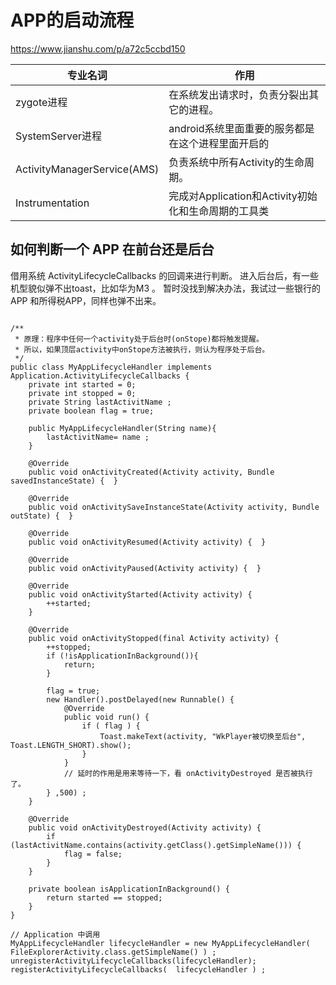 # APP的启动流程
https://www.jianshu.com/p/a72c5ccbd150

专业名词|作用
-|-
zygote进程|在系统发出请求时，负责分裂出其它的进程。
SystemServer进程|android系统里面重要的服务都是在这个进程里面开启的
ActivityManagerService(AMS)|负责系统中所有Activity的生命周期。
Instrumentation|完成对Application和Activity初始化和生命周期的工具类


## 如何判断一个 APP 在前台还是后台
借用系统 ActivityLifecycleCallbacks 的回调来进行判断。
进入后台后，有一些机型貌似弹不出toast，比如华为M3 。
暂时没找到解决办法，我试过一些银行的APP 和所得税APP，同样也弹不出来。
```text

/**
 * 原理：程序中任何一个activity处于后台时(onStope)都将触发提醒。
 * 所以，如果顶层activity中onStope方法被执行，则认为程序处于后台。
 */
public class MyAppLifecycleHandler implements Application.ActivityLifecycleCallbacks {
    private int started = 0;
    private int stopped = 0;
    private String lastActivitName ;
    private boolean flag = true;

    public MyAppLifecycleHandler(String name){
        lastActivitName= name ;
    }

    @Override
    public void onActivityCreated(Activity activity, Bundle savedInstanceState) {  }

    @Override
    public void onActivitySaveInstanceState(Activity activity, Bundle outState) {  }

    @Override
    public void onActivityResumed(Activity activity) {  }

    @Override
    public void onActivityPaused(Activity activity) {  }

    @Override
    public void onActivityStarted(Activity activity) {
        ++started;
    }

    @Override
    public void onActivityStopped(final Activity activity) {
        ++stopped;
        if (!isApplicationInBackground()){
            return;
        }

        flag = true;
        new Handler().postDelayed(new Runnable() {
            @Override
            public void run() {
                if ( flag ) {
                    Toast.makeText(activity, "WkPlayer被切换至后台", Toast.LENGTH_SHORT).show();
                }
            }
            // 延时的作用是用来等待一下，看 onActivityDestroyed 是否被执行了。
        } ,500) ;
    }

    @Override
    public void onActivityDestroyed(Activity activity) {
        if (lastActivitName.contains(activity.getClass().getSimpleName())) {
            flag = false;
        }
    }

    private boolean isApplicationInBackground() {
        return started == stopped;
    }
}
```


```text
// Application 中调用
MyAppLifecycleHandler lifecycleHandler = new MyAppLifecycleHandler( FileExplorerActivity.class.getSimpleName() ) ;
unregisterActivityLifecycleCallbacks(lifecycleHandler);
registerActivityLifecycleCallbacks(  lifecycleHandler ) ;
```